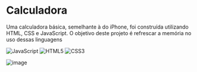 # Calculadora

Uma calculadora básica, semelhante à do iPhone, foi construída utilizando HTML, CSS e JavaScript. O objetivo deste projeto é refrescar a memória no uso dessas linguagens 

![JavaScript](https://img.shields.io/badge/-JavaScript-black?style=flat-square&logo=javascript)
![HTML5](https://img.shields.io/badge/-HTML5-black?style=flat-square&logo=html5)
![CSS3](https://img.shields.io/badge/-CSS3-black?style=flat-square&logo=css3)

![image](https://github.com/user-attachments/assets/2d15b269-9ddf-4f21-bf7a-1cf2f1998e56)
